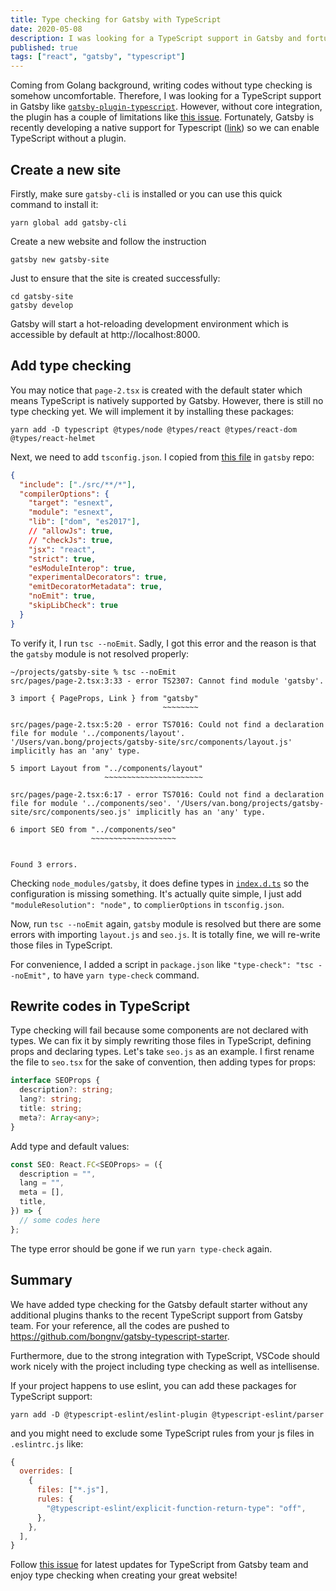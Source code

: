 ```yaml
---
title: Type checking for Gatsby with TypeScript
date: 2020-05-08
description: I was looking for a TypeScript support in Gatsby and fortunately there is a native support. I then find it simple and would like share it here for those who are looking for it.
published: true
tags: ["react", "gatsby", "typescript"]
---
```


Coming from Golang background, writing codes without type checking is somehow uncomfortable. Therefore, I was looking for a TypeScript support in Gatsby like [`gatsby-plugin-typescript`](https://www.gatsbyjs.org/packages/gatsby-plugin-typescript/). However, without core integration, the plugin has a couple of limitations like [this issue](https://www.gatsbyjs.org/packages/gatsby-plugin-typescript/#caveats). Fortunately, Gatsby is recently developing a native support for Typescript ([link](https://www.gatsbyjs.org/blog/2020-01-23-why-typescript-chose-gatsby/)) so we can enable TypeScript without a plugin.

## Create a new site

Firstly, make sure `gatsby-cli` is installed or you can use this quick command to install it:

```shell
yarn global add gatsby-cli
```

Create a new website and follow the instruction

```shell
gatsby new gatsby-site
```

Just to ensure that the site is created successfully:

```shell
cd gatsby-site
gatsby develop
```

Gatsby will start a hot-reloading development environment which is accessible by default at http://localhost:8000.

## Add type checking

You may notice that `page-2.tsx` is created with the default stater which means TypeScript is natively supported by Gatsby. However, there is still no type checking yet. We will implement it by installing these packages:

```shell
yarn add -D typescript @types/node @types/react @types/react-dom @types/react-helmet
```

Next, we need to add `tsconfig.json`. I copied from [this file](https://github.com/gatsbyjs/gatsby/blob/master/examples/using-typescript/tsconfig.json) in `gatsby` repo:

```json
{
  "include": ["./src/**/*"],
  "compilerOptions": {
    "target": "esnext",
    "module": "esnext",
    "lib": ["dom", "es2017"],
    // "allowJs": true,
    // "checkJs": true,
    "jsx": "react",
    "strict": true,
    "esModuleInterop": true,
    "experimentalDecorators": true,
    "emitDecoratorMetadata": true,
    "noEmit": true,
    "skipLibCheck": true
  }
}
```

To verify it, I run `tsc --noEmit`. Sadly, I got this error and the reason is that the `gatsby` module is not resolved properly:

```shell
~/projects/gatsby-site % tsc --noEmit
src/pages/page-2.tsx:3:33 - error TS2307: Cannot find module 'gatsby'.

3 import { PageProps, Link } from "gatsby"
                                  ~~~~~~~~

src/pages/page-2.tsx:5:20 - error TS7016: Could not find a declaration file for module '../components/layout'. '/Users/van.bong/projects/gatsby-site/src/components/layout.js' implicitly has an 'any' type.

5 import Layout from "../components/layout"
                     ~~~~~~~~~~~~~~~~~~~~~~

src/pages/page-2.tsx:6:17 - error TS7016: Could not find a declaration file for module '../components/seo'. '/Users/van.bong/projects/gatsby-site/src/components/seo.js' implicitly has an 'any' type.

6 import SEO from "../components/seo"
                  ~~~~~~~~~~~~~~~~~~~


Found 3 errors.
```

Checking `node_modules/gatsby`, it does define types in [`index.d.ts`](https://github.com/gatsbyjs/gatsby/blob/master/packages/gatsby/index.d.ts) so the configuration is missing something. It's actually quite simple, I just add `"moduleResolution": "node",` to `complierOptions` in `tsconfig.json`.

Now, run `tsc --noEmit` again, `gatsby` module is resolved but there are some errors with importing `layout.js` and `seo.js`. It is totally fine, we will re-write those files in TypeScript.

For convenience, I added a script in `package.json` like `"type-check": "tsc --noEmit",` to have `yarn type-check` command.

## Rewrite codes in TypeScript

Type checking will fail because some components are not declared with types. We can fix it by simply rewriting those files in TypeScript, defining props and declaring types. Let's take `seo.js` as an example. I first rename the file to `seo.tsx` for the sake of convention, then adding types for props:

```ts
interface SEOProps {
  description?: string;
  lang?: string;
  title: string;
  meta?: Array<any>;
}
```

Add type and default values:

```ts
const SEO: React.FC<SEOProps> = ({
  description = "",
  lang = "",
  meta = [],
  title,
}) => {
  // some codes here
};
```

The type error should be gone if we run `yarn type-check` again.

## Summary

We have added type checking for the Gatsby default starter without any additional plugins thanks to the recent TypeScript support from Gatsby team. For your reference, all the codes are pushed to https://github.com/bongnv/gatsby-typescript-starter.

Furthermore, due to the strong integration with TypeScript, VSCode should work nicely with the project including type checking as well as intellisense.

If your project happens to use eslint, you can add these packages for TypeScript support:

```shell
yarn add -D @typescript-eslint/eslint-plugin @typescript-eslint/parser
```

and you might need to exclude some TypeScript rules from your js files in `.eslintrc.js` like:

```js
{
  overrides: [
    {
      files: ["*.js"],
      rules: {
        "@typescript-eslint/explicit-function-return-type": "off",
      },
    },
  ],
}
```

Follow [this issue](https://github.com/gatsbyjs/gatsby/issues/18983) for latest updates for TypeScript from Gatsby team and enjoy type checking when creating your great website!
